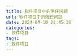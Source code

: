 ```yaml
---
title: 软件项目中的信任问题
url: 软件项目中的信任问题
date: 2024-04-10 08:45:39
categories:
- 软件项目
tags:
- 软件项目
---
```

